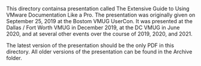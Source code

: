 This directory containsa presentation called The Extensive Guide to Using VMware Documentation Like a Pro.
The presentation was originally given on September 25, 2019 at the Bostom VMUG UserCon.  It was presented at the Dallas / Fort Worth VMUG in December 2019, at the DC VMUG in June 2020, and at several other events over the course of 2019, 2020, and 2021.  

The latest version of the presentation should be the only PDF in this directory.  All older versions of the presentation can be found in the Archive folder.
